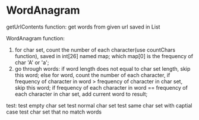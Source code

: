 # WordAnagram

getUrlContents function: get words from given url saved in List

WordAnagram function:

  1. for char set, count the number of each character(use countChars function), saved in int[26] named map; which map[0] is the frequency of char 'A' or 'a';
  2. go through words: 
      if word length does not equal to char set length, skip this word; 
      else for word, count the number of each character, 
          if frequency of character in word > frequency of character in char set, skip this word; 
          if frequency of each character in word == frequency of each character in char set, add current word to result;

test:
  test empty char set
  test normal char set
  test same char set with captial case
  test char set that no match words
